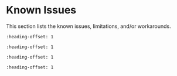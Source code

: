 # Known Issues

This section lists the known issues, limitations, and/or workarounds.


```{include} /release/known_issues/maximum_file_path_length_in_windows_7_operating_sy.md
:heading-offset: 1
```

```{include} /release/known_issues/SEGGERauto_jlink.md
:heading-offset: 1
```

```{include} /release/known_issues/EDMA_examples.md
:heading-offset: 1
```


```{include} ../../../../release/known_issues/examples_hello_world_ns_secure_faults_ns_and_secure_faults_trdc_ns_have_incorrect_library_path_in_gui_projects.md
:heading-offset: 1
```